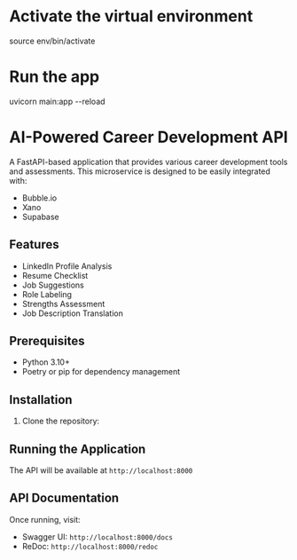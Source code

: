 # Activate the virtual environment
source env/bin/activate

# Run the app
uvicorn main:app --reload
 # AI-Powered Career Development API

A FastAPI-based application that provides various career development tools and assessments.
This microservice is designed to be easily integrated with:
- Bubble.io
- Xano
- Supabase

## Features

- LinkedIn Profile Analysis
- Resume Checklist
- Job Suggestions
- Role Labeling
- Strengths Assessment
- Job Description Translation

## Prerequisites

- Python 3.10+
- Poetry or pip for dependency management

## Installation

1. Clone the repository:

## Running the Application

The API will be available at `http://localhost:8000`

## API Documentation

Once running, visit:
- Swagger UI: `http://localhost:8000/docs`
- ReDoc: `http://localhost:8000/redoc`
